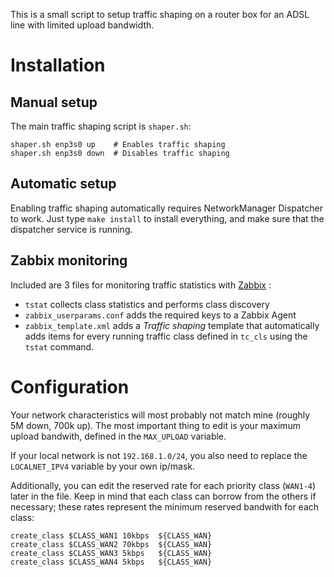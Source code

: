 This is a small script to setup traffic shaping on a router box for an ADSL
line with limited upload bandwidth.

# Installation

## Manual setup

The main traffic shaping script is `shaper.sh`:

    shaper.sh enp3s0 up    # Enables traffic shaping
    shaper.sh enp3s0 down  # Disables traffic shaping

## Automatic setup

Enabling traffic shaping automatically requires NetworkManager Dispatcher to
work. Just type `make install` to install everything, and make sure that the
dispatcher service is running.

## Zabbix monitoring

Included are 3 files for monitoring traffic statistics with
[Zabbix](http://zabbix.com) :

* `tstat` collects class statistics and performs class discovery
* `zabbix_userparams.conf` adds the required keys to a Zabbix Agent
* `zabbix_template.xml` adds a _Traffic shaping_ template that automatically
  adds items for every running traffic class defined in `tc_cls` using the
  `tstat` command.

# Configuration

Your network characteristics will most probably not match mine (roughly 5M
down, 700k up). The most important thing to edit is your maximum upload
bandwith, defined in the `MAX_UPLOAD` variable.

If your local network is not `192.168.1.0/24`, you also need to replace the
`LOCALNET_IPV4` variable by your own ip/mask.

Additionally, you can edit the reserved rate for each priority class (`WAN1-4`)
later in the file. Keep in mind that each class can borrow from the others if
necessary; these rates represent the minimum reserved bandwith for each class:

    create_class $CLASS_WAN1 10kbps  ${CLASS_WAN}
    create_class $CLASS_WAN2 70kbps  ${CLASS_WAN}
    create_class $CLASS_WAN3 5kbps   ${CLASS_WAN}
    create_class $CLASS_WAN4 5kbps   ${CLASS_WAN}
